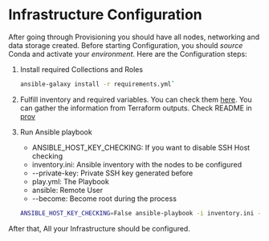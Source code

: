 # Infrastructure Configuration

After going through Provisioning you should have all nodes, networking and data storage created. Before
starting Configuration, you should _source_ Conda and activate your _environment_. Here are the Configuration
steps:

1. Install required Collections and Roles 
    ```sh
    ansible-galaxy install -r requirements.yml`
    ```

1. Fulfill inventory and required variables. You can check them [here](group_vars/all.yml). You can gather the
information from Terraform outputs. Check README in [prov](../prov)

1. Run Ansible playbook
    
    - ANSIBLE_HOST_KEY_CHECKING: If you want to disable SSH Host checking
    - inventory.ini: Ansible inventory with the nodes to be configured
    - --private-key: Private SSH key generated before
    - play.yml: The Playbook
    - ansible: Remote User
    - --become: Become root during the process

    ```sh
    ANSIBLE_HOST_KEY_CHECKING=False ansible-playbook -i inventory.ini --private-key=~/devel/mlops-comm/keys/ssh/englabs-ansible/ansible-key play.yml -u ansible --become
    ```

After that, All your Infrastructure should be configured.